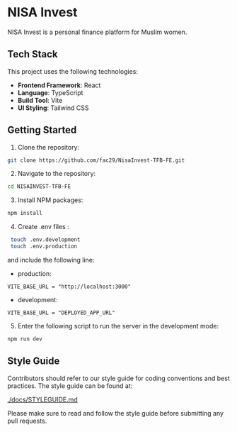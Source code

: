 # NISA Invest

NISA Invest is a personal finance platform for Muslim women.

## Tech Stack

This project uses the following technologies:

- **Frontend Framework**: React
- **Language**: TypeScript
- **Build Tool**: Vite
- **UI Styling**: Tailwind CSS

## Getting Started

1. Clone the repository:

```bash
git clone https://github.com/fac29/NisaInvest-TFB-FE.git
```

2. Navigate to the repository:

```bash
cd NISAINVEST-TFB-FE
```

3. Install NPM packages:

```bash
npm install
```

4. Create .env files :

```bash
 touch .env.development
 touch .env.production
```

and include the following line:

- production:
```env
VITE_BASE_URL = "http://localhost:3000"
```
- development:
```env
VITE_BASE_URL = "DEPLOYED_APP_URL"
```

5. Enter the following script to run the server in the development mode:

```bash
npm run dev
```

## Style Guide

Contributors should refer to our style guide for coding conventions and best practices. The style guide can be found at:

[./docs/STYLEGUIDE.md](./docs/STYLEGUIDE.md)

Please make sure to read and follow the style guide before submitting any pull requests.